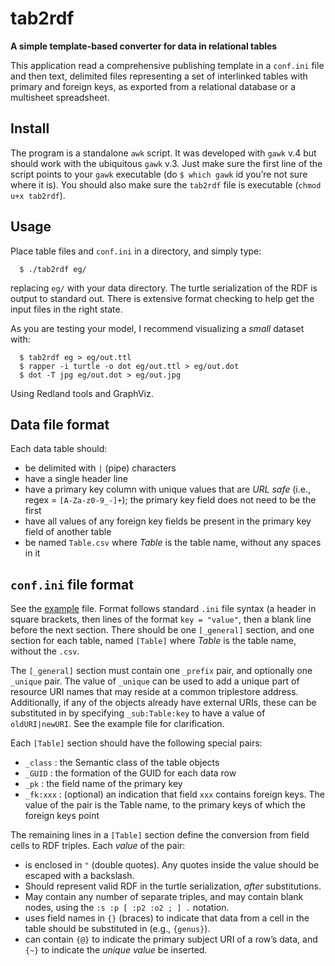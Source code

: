 tab2rdf
=======

**A simple template-based converter for data in relational tables**

This application read a comprehensive publishing template in a
`conf.ini` file and then text, delimited files representing a set of
interlinked tables with primary and foreign keys, as exported from a
relational database or a multisheet spreadsheet.

Install
-------

The program is a standalone `awk` script.  It was developed with
`gawk` v.4 but should work with the ubiquitous `gawk` v.3.  Just make
sure the first line of the script points to your `gawk` executable (do
`$ which gawk` id you’re not sure where it is).  You should also make
sure the `tab2rdf` file is executable (`chmod u+x tab2rdf`).

Usage
-----

Place table files and `conf.ini` in a directory, and simply type:

      $ ./tab2rdf eg/

replacing `eg/` with your data directory. The turtle serialization of
the RDF is output to standard out.  There is extensive format checking
to help get the input files in the right state.

As you are testing your model, I recommend visualizing a _small_
dataset with:

      $ tab2rdf eg > eg/out.ttl
      $ rapper -i turtle -o dot eg/out.ttl > eg/out.dot
      $ dot -T jpg eg/out.dot > eg/out.jpg

Using Redland tools and GraphViz.

Data file format
----------------

Each data table should:

 * be delimited with `|` (pipe) characters
 * have a single header line
 * have a primary key column with unique values that are _URL safe_
   (i.e., regex = `[A-Za-z0-9_-]+`); the primary key field does not
   need to be the first
 * have all values of any foreign key fields be present in the primary
   key field of another table
 * be named `Table.csv` where _Table_ is the table name, without any
   spaces in it

`conf.ini` file format
----------------------

See the [example](eg/conf.ini) file.  Format follows standard `.ini`
file syntax (a header in square brackets, then lines of the format
`key = "value"`, then a blank line before the next section. There
should be one `[_general]` section, and one section for each table,
named `[Table]` where _Table_ is the table name, without the `.csv`.

The `[_general]` section must contain one `_prefix` pair, and
optionally one `_unique` pair.  The value of `_unique` can be used to
add a unique part of resource URI names that may reside at a common
triplestore address.  Additionally, if any of the objects already have
external URIs, these can be substituted in by specifying
`_sub:Table:key` to have a value of `oldURI|newURI`. See the example
file for clarification.

Each `[Table]` section should have the following special pairs:

 * `_class` : the Semantic class of the table objects
 * `_GUID` :  the formation of the GUID for each data row
 * `_pk` : the field name of the primary key
 * `_fk:xxx` : (optional) an indication that field `xxx` contains
   foreign keys. The value of the pair is the Table name, to the
   primary keys of which the foreign keys point

The remaining lines in a `[Table]` section define the conversion from
field cells to RDF triples. Each _value_ of the pair:

 * is enclosed in `"` (double quotes). Any quotes inside the value
   should be escaped with a backslash.
 * Should represent valid RDF in the turtle serialization, _after_
   substitutions.
 * May contain any number of separate triples, and may contain blank
   nodes, using the `:s :p [ :p2 :o2 ; ] .` notation.
 * uses field names in `{}` (braces) to indicate that data from a cell
   in the table should be substituted in (e.g., `{genus}`).
 * can contain `{@}` to indicate the primary subject URI of a row’s
   data, and `{~}` to indicate the _unique value_ be inserted.

